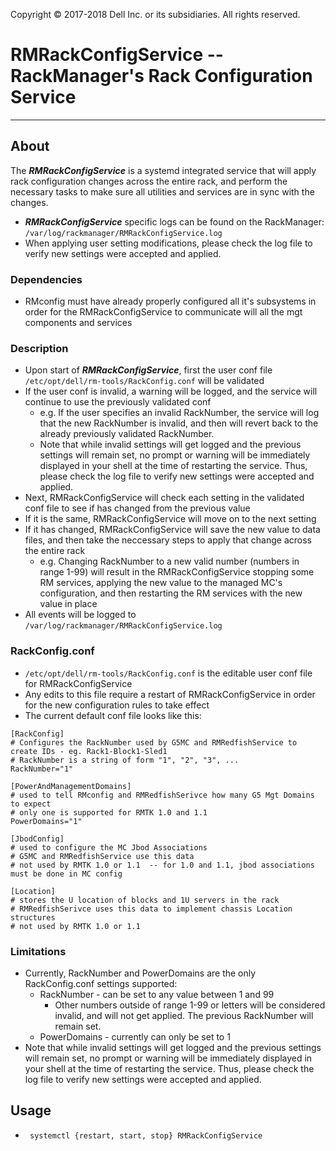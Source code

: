 Copyright &copy; 2017-2018 Dell Inc. or its subsidiaries. All rights reserved.
 
# RMRackConfigService -- RackManager's Rack Configuration Service

---

## About
The ***RMRackConfigService*** is a systemd integrated service that will apply rack configuration changes across the entire rack,
and perform the necessary tasks to make sure all utilities and services are in sync with the changes.

* ***RMRackConfigService*** specific logs can be found on the RackManager: `/var/log/rackmanager/RMRackConfigService.log`
* When applying user setting modifications, please check the log file to verify new settings were accepted and applied.

### Dependencies
* RMconfig must have already properly configured all it's subsystems in order for the RMRackConfigService to
  communicate will all the mgt components and services

### Description
* Upon start of ***RMRackConfigService***, first the user conf file `/etc/opt/dell/rm-tools/RackConfig.conf` will be validated
* If the user conf is invalid, a warning will be logged, and the service will continue to use the previously validated conf
  * e.g. If the user specifies an invalid RackNumber, the service will log that the new RackNumber is invalid, and then will
    revert back to the already previously validated RackNumber.
  * Note that while invalid settings will get logged and the previous settings will remain set, no prompt
    or warning will be immediately displayed in your shell at the time of restarting the service. Thus, please check the log file
    to verify new settings were accepted and applied.
* Next, RMRackConfigService will check each setting in the validated conf file to see if has changed from the previous value
* If it is the same, RMRackConfigService will move on to the next setting
* If it has changed, RMRackConfigService will save the new value to data files, and then take the neccessary steps to apply
  that change across the entire rack
  * e.g. Changing RackNumber to a new valid number (numbers in range 1-99) will result in the RMRackConfigService stopping some RM services,
    applying the new value to the managed MC's configuration, and then restarting the RM services with the new value in place
* All events will be logged to `/var/log/rackmanager/RMRackConfigService.log`

### RackConfig.conf
* `/etc/opt/dell/rm-tools/RackConfig.conf` is the editable user conf file for RMRackConfigService
* Any edits to this file require a restart of RMRackConfigService in order for the new configuration rules to take effect
* The current default conf file looks like this:

```
[RackConfig]
# Configures the RackNumber used by G5MC and RMRedfishService to create IDs - eg. Rack1-Block1-Sled1
# RackNumber is a string of form "1", "2", "3", ...
RackNumber="1"

[PowerAndManagementDomains]
# used to tell RMconfig and RMRedfishSerivce how many G5 Mgt Domains to expect
# only one is supported for RMTK 1.0 and 1.1
PowerDomains="1"

[JbodConfig]
# used to configure the MC Jbod Associations
# G5MC and RMRedfishService use this data
# not used by RMTK 1.0 or 1.1  -- for 1.0 and 1.1, jbod associations must be done in MC config

[Location]
# stores the U location of blocks and 1U servers in the rack
# RMRedfishSerivce uses this data to implement chassis Location structures
# not used by RMTK 1.0 or 1.1
```

### Limitations
* Currently, RackNumber and PowerDomains are the only RackConfig.conf settings supported:
  * RackNumber - can be set to any value between 1 and 99
    * Other numbers outside of range 1-99 or letters will be considered invalid, and will not get applied. The previous RackNumber will remain set.
  * PowerDomains - currently can only be set to 1
* Note that while invalid settings will get logged and the previous settings will remain set, no prompt
  or warning will be immediately displayed in your shell at the time of restarting the service. Thus, please check the log file
  to verify new settings were accepted and applied.
  
## Usage
* ` systemctl {restart, start, stop} RMRackConfigService`
